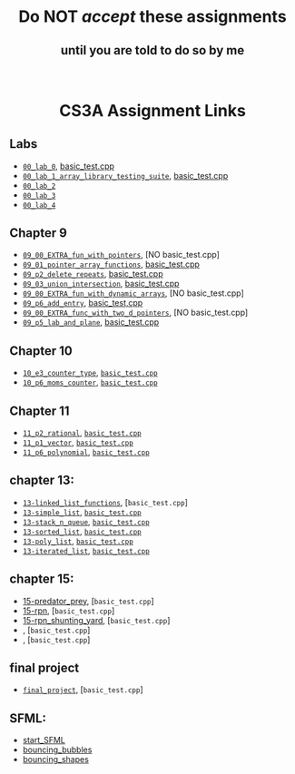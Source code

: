 # <p align="center">Do NOT _accept_ these assignments </p>

## <p align="center">until you are told to do so by me</p>

<br/>

# <p align="center">CS3A Assignment Links</p>


## Labs

- [`00_lab_0`](), [basic_test.cpp](basic_tests/00_lab_0/basic_test.cpp)<br />
- [`00_lab_1_array_library_testing_suite`](), [basic_test.cpp](basic_tests/00_lab_1/basic_test.cpp)<br />
- [`00_lab_2`]()<br/>
- [`00_lab_3`]()<br/>
- [`00_lab_4`]()<br/>


## Chapter 9

- [`09_00_EXTRA_fun_with_pointers`](), [NO basic_test.cpp]<br />
- [`09_01_pointer_array_functions`](), [basic_test.cpp](basic_tests/09_01_pointer_array_functions/basic_test.cpp)<br />
- [`09_p2_delete_repeats`](), [basic_test.cpp](basic_tests/09_p2_delete_repeats/basic_test.cpp)<br />
- [`09_03_union_intersection`](), [basic_test.cpp](basic_tests/09_03_union_intersection/basic_test.cpp)<br />
- [`09_00_EXTRA_fun_with_dynamic_arrays`](), [NO basic_test.cpp]<br />
- [`09_p6_add_entry`](), [basic_test,cpp](basic_tests/09_p6_add_entry/basic_test.cpp)<br />
- [`09_00_EXTRA_func_with_two_d_pointers`](), [NO basic_test.cpp]<br />
- [`09_p5_lab_and_plane`](), [basic_test.cpp](basic_tests/09_p5_lab_and_plane/basic_test.cpp)<br />


## Chapter 10

- [`10_e3_counter_type`](), [`basic_test.cpp`](basic_tests/10_e3_counter_type/basic_test.cpp)<br />
- [`10_p6_moms_counter`](), [`basic_test.cpp`](basic_tests/10_p6_moms_counter/basic_test.cpp)<br />


## Chapter 11

- [`11_p2_rational`](), [`basic_test.cpp`](basic_tests/11_p2_rational/basic_test.cpp)<br />
- [`11_p1_vector`](), [`basic_test.cpp`](basic_tests/11_p1_vector/basic_test.cpp)<br />
- [`11_p6_polynomial`](), [`basic_test.cpp`](basic_tests/11_p6_polynomial/basic_test.cpp)<br />

## chapter 13:

- [`13-linked_list_functions`](), [`basic_test.cpp`]<br />
- [`13-simple_list`](), [`basic_test.cpp`](basic_tests/13-list_simple/basic_test.cpp)<br />
- [`13-stack_n_queue`](), [`basic_test.cpp`](basic_tests/13-stack_n_queue/basic_test.cpp)<br />
- [`13-sorted_list`](), [`basic_test.cpp`](basic_tests/13-list_sorted/basic_test.cpp)<br />
- [`13-poly_list`](), [`basic_test.cpp`](basic_tests/13-poly_list/basic_test.cpp)<br />
- [`13-iterated_list`](), [`basic_test.cpp`](basic_tests/13-list_iterated/basic_test.cpp)<br />


## chapter 15:

- [15-predator_prey](), [`basic_test.cpp`]<br />
- [15-rpn](), [`basic_test.cpp`]<br />
- [15-rpn_shunting_yard](), [`basic_test.cpp`]<br />
- [ ](), [`basic_test.cpp`]<br />
- [ ](), [`basic_test.cpp`]<br />


## final project

- [`final_project`](), [`basic_test.cpp`]<br />


## SFML:

- [start_SFML]()<br />
- [bouncing_bubbles]()<br />
- [bouncing_shapes]()
